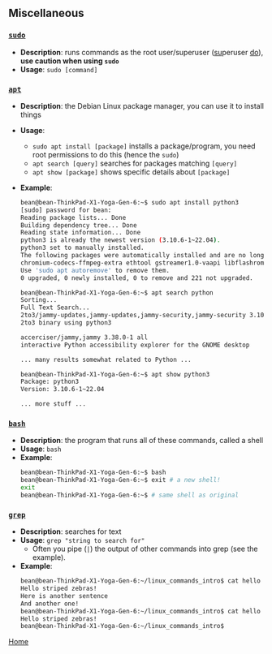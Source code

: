 ## **Miscellaneous**

### [`sudo`](#sudo)
- **Description**: runs commands as the root user/superuser (<ins>su</ins>peruser <ins>do</ins>), **use caution when using `sudo`**
- **Usage**: `sudo [command]`

### [`apt`](#apt)
- **Description**: the Debian Linux package manager, you can use it to install things
- **Usage**:
    - `sudo apt install [package]` installs a package/program, you need root permissions to do this (hence the `sudo`)
    - `apt search [query]` searches for packages matching `[query]`
    - `apt show [package]` shows specific details about `[package]`
- **Example**:
    ```bash
    bean@bean-ThinkPad-X1-Yoga-Gen-6:~$ sudo apt install python3
    [sudo] password for bean:
    Reading package lists... Done
    Building dependency tree... Done
    Reading state information... Done
    python3 is already the newest version (3.10.6-1~22.04).
    python3 set to manually installed.
    The following packages were automatically installed and are no longer required:
    chromium-codecs-ffmpeg-extra ethtool gstreamer1.0-vaapi libflashrom1 libftdi1-2 libgstreamer-plugins-bad1.0-0 libllvm13 wmdocker
    Use 'sudo apt autoremove' to remove them.
    0 upgraded, 0 newly installed, 0 to remove and 221 not upgraded.
    ```

    ```bash
    bean@bean-ThinkPad-X1-Yoga-Gen-6:~$ apt search python
    Sorting...
    Full Text Search...
    2to3/jammy-updates,jammy-updates,jammy-security,jammy-security 3.10.6-1~22.04 all
    2to3 binary using python3

    accerciser/jammy,jammy 3.38.0-1 all
    interactive Python accessibility explorer for the GNOME desktop

    ... many results somewhat related to Python ...
    ```

    ```bash
    bean@bean-ThinkPad-X1-Yoga-Gen-6:~$ apt show python3
    Package: python3
    Version: 3.10.6-1~22.04

    ... more stuff ...
    ```

### [`bash`](#bash)
- **Description**: the program that runs all of these commands, called a shell
- **Usage**: `bash`
- **Example**:
    ```bash
    bean@bean-ThinkPad-X1-Yoga-Gen-6:~$ bash
    bean@bean-ThinkPad-X1-Yoga-Gen-6:~$ exit # a new shell!
    exit
    bean@bean-ThinkPad-X1-Yoga-Gen-6:~$ # same shell as original
    ```

### [`grep`](#grep)
- **Description**: searches for text
- **Usage**: `grep "string to search for"`
    - Often you pipe (`|`) the output of other commands into grep (see the example).
- **Example**:
    ```bash
    bean@bean-ThinkPad-X1-Yoga-Gen-6:~/linux_commands_intro$ cat hello
    Hello striped zebras!
    Here is another sentence
    And another one!
    bean@bean-ThinkPad-X1-Yoga-Gen-6:~/linux_commands_intro$ cat hello | grep zebras
    Hello striped zebras!
    bean@bean-ThinkPad-X1-Yoga-Gen-6:~/linux_commands_intro$
    ```

[Home](/README.md)